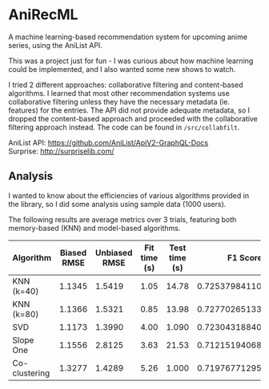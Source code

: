 # AniRecML
A machine learning-based recommendation system for upcoming anime series, using the AniList API.

This was a project just for fun - I was curious about how machine learning could be implemented, and I also wanted some new shows to watch.

I tried 2 different approaches: collaborative filtering and content-based algorithms. I learned that most other recommendation systems use collaborative filtering unless they have the necessary metadata (ie. features) for the entries. The API did not provide adequate metadata, so I dropped the content-based approach and proceeded with the collaborative filtering approach instead. The code can be found in `/src/collabfilt`.

AniList API: https://github.com/AniList/ApiV2-GraphQL-Docs  
Surprise: http://surpriselib.com/

## Analysis
I wanted to know about the efficiencies of various algorithms provided in the library, so I did some analysis using sample data (1000 users).

The following results are average metrics over 3 trials, featuring both memory-based (KNN) and model-based algorithms.

| Algorithm	| Biased RMSE	| Unbiased RMSE	| Fit time (s)	| Test time (s)	| F1 Score |
| --- | --- | --- | --- | --- | --- |
| KNN (k=40)	| 1.1345	| 1.5419	| 1.05	| 14.78	| 0.72537984110245405 |
| KNN (k=80)	| 1.1366	| 1.5321	| 0.85	| 13.98	| 0.7277026513308035 |
| SVD	| 1.1173	| 1.3990	| 4.00	| 1.090	| 0.7230431884057591 |
| Slope One	| 1.1556	| 2.8125	| 3.63	| 21.53	| 0.71215194068146635 | 
| Co-clustering	| 1.3277	| 1.4289	| 5.26	| 1.000	| 0.71976771295736115 |
